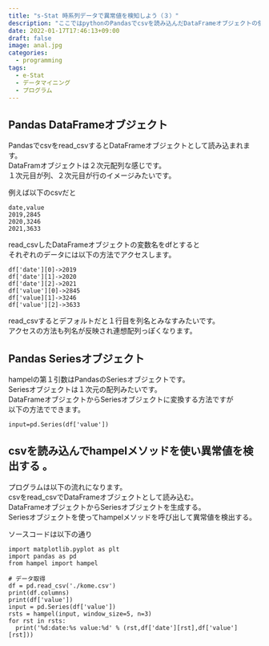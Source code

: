```yaml
---
title: "s-Stat 時系列データで異常値を検知しよう（３）"
description: "ここではpythonのPandasでcsvを読み込んだDataFrameオブジェクトの使い方、DataFrameオブジェクトからSeriesオブジェクトへの変換方法を説明します。"
date: 2022-01-17T17:46:13+09:00
draft: false
image: anal.jpg
categories:
  - programming 
tags:
  - e-Stat 
  - データマイニング
  - プログラム
---
```

## Pandas DataFrameオブジェクト  
Pandasでcsvをread_csvするとDataFrameオブジェクトとして読み込まれます。  
DataFramオブジェクトは２次元配列な感じです。  
１次元目が列、２次元目が行のイメージみたいです。  

例えば以下のcsvだと  
```
date,value
2019,2845
2020,3246
2021,3633
```
read_csvしたDataFrameオブジェクトの変数名をdfとすると  
それぞれのデータには以下の方法でアクセスします。  
```
df['date'][0]->2019
df['date'][1]->2020
df['date'][2]->2021
df['value'][0]->2845
df['value][1]->3246
df['value'][2]->3633
```
read_csvするとデフォルトだと１行目を列名とみなすみたいです。  
アクセスの方法も列名が反映され連想配列っぽくなります。  

## Pandas Seriesオブジェクト

hampelの第１引数はPandasのSeriesオブジェクトです。  
Seriesオブジェクトは１次元の配列みたいです。  
DataFrameオブジェクトからSeriesオブジェクトに変換する方法ですが  
以下の方法でできます。  
```
input=pd.Series(df['value'])
```

## csvを読み込んでhampelメソッドを使い異常値を検出する 。
プログラムは以下の流れになります。  
csvをread_csvでDataFrameオブジェクトとして読み込む。  
DataFrameオブジェクトからSeriesオブジェクトを生成する。  
Seriesオブジェクトを使ってhampelメソッドを呼び出して異常値を検出する。  

ソースコードは以下の通り  

```
import matplotlib.pyplot as plt
import pandas as pd
from hampel import hampel

# データ取得
df = pd.read_csv('./kome.csv')
print(df.columns)
print(df['value'])
input = pd.Series(df['value'])
rsts = hampel(input, window_size=5, n=3)
for rst in rsts:
  print('%d:date:%s value:%d' % (rst,df['date'][rst],df['value'][rst]))


```
